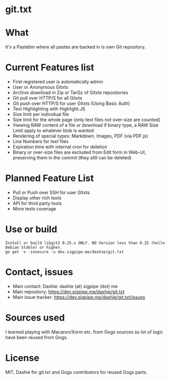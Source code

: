 git.txt
=======

# What

It's a Pastebin where all pastes are backed in is own Git repository.

# Current Features list
- First registered user is automatically admin
- User or Anonymous Gitxts
- Archive download in Zip or TarGz of Gitxts repositories
- Git pull over HTTP/S for all Gitxts
- Git push over HTTP/S for user Gitxts (Using Basic Auth)
- Text Highlighting with Highlight.JS
- Size limit per individual file
- Size limit for the whole page (only text files not over-size are counted)
- Viewing RAW content of a file or download if binary type, a RAW Size Limit apply to whatever blob is wanted
- Rendering of special types: Markdown, Images, PDF (via PDF.js)
- Line Numbers for text files
- Expiration time with internal cron for deletion
- Binary or over-size files are excluded from Edit form in Web-UI, preserving them in the commit (they still can be deleted)

# Planned Feature List
- Pull or Push over SSH for user Gitxts
- Display other rich texts
- API for third party tools
- More tests coverage

# Use or build

    Install or build libgit2 0.25.x ONLY. NO Version less than 0.25 (hello Debian Stable) or higher.
    go get -v -insecure -u dev.sigpipe.me/dashie/git.txt

# Contact, issues
- Main contact: Dashie: dashie (at) sigpipe (dot) me
- Main repository: https://dev.sigpipe.me/dashie/git.txt
- Main issue tracker: https://dev.sigpipe.me/dashie/git.txt/issues

# Sources used

I learned playing with Macaron/Xorm etc. from Gogs sources so lot of logic have been reused from Gogs.

# License

MIT, Dashie for git.txt and Gogs contributors for reused Gogs parts.
